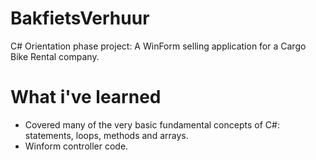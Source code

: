 # BakfietsVerhuur

C# Orientation phase project: A WinForm selling application for a Cargo Bike Rental company. 


# What i've learned 
- Covered many of the very basic fundamental concepts of C#: statements, loops, methods and arrays. 
- Winform controller code. 

